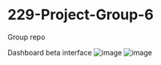 # 229-Project-Group-6
Group repo 

Dashboard beta interface
![image](https://user-images.githubusercontent.com/50532010/119466372-66a68600-bcf9-11eb-83b5-0138c453cc69.png)
![image](https://user-images.githubusercontent.com/50532010/119466494-86d64500-bcf9-11eb-9855-0e5e6cdf4cc9.png)

